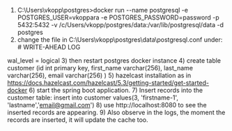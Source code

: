 1) C:\Users\vkopp\postgres>docker run --name postgresql -e POSTGRES_USER=vkoppara -e POSTGRES_PASSWORD=password -p 5432:5432 -v /c/Users/vkopp/postgres/data:/var/lib/postgresql/data -d postgres
2) change the file in C:\Users\vkopp\postgres\data\postgresql.conf 
under: # WRITE-AHEAD LOG

wal_level = logical
3) then restart postgres docker instance
4) create table customer (id int primary key, first_name varchar(256), last_name varchar(256), email varchar(256) )
5) hazelcast installation as in https://docs.hazelcast.com/hazelcast/5.3/getting-started/get-started-docker
6) start the spring boot application.
7) Insert records into the customer table:
insert into customer values(3, 'firstname-1', 'lastname','email@gmail.com')
8) use http://localhost:8080 to see the inserted records are appearing.
9) Also observe in the logs, the moment the records are inserted, it will update the cache too. 
 
   